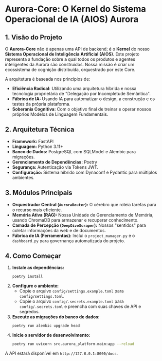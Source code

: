 # Aurora-Core: O Kernel do Sistema Operacional de IA (AIOS) Aurora

## 1. Visão do Projeto

O **Aurora-Core** não é apenas uma API de backend; é o **Kernel** do nosso **Sistema Operacional de Inteligência Artificial (AIOS)**. Este projeto representa a fundação sobre a qual todos os produtos e agentes inteligentes da Aurora são construídos. Nossa missão é criar um ecossistema de cognição distribuída, orquestrado por este Core.

A arquitetura é baseada nos princípios de:
- **Eficiência Radical:** Utilizando uma arquitetura híbrida e nossa tecnologia proprietária de "Delegação por Incompletude Semântica".
- **Fábrica de IA:** Usando IA para automatizar o design, a construção e os testes da própria plataforma.
- **Soberania Cognitiva:** Com o objetivo final de treinar e operar nossos próprios Modelos de Linguagem Fundamentais.

## 2. Arquitetura Técnica

- **Framework:** FastAPI
- **Linguagem:** Python 3.11+
- **Banco de Dados:** PostgreSQL com SQLModel e Alembic para migrações.
- **Gerenciamento de Dependências:** Poetry
- **Segurança:** Autenticação via Tokens JWT.
- **Configuração:** Sistema híbrido com Dynaconf e Pydantic para múltiplos ambientes.

## 3. Módulos Principais

- **Orquestrador Central (`AuroraRouter`):** O cérebro que roteia tarefas para o recurso mais eficiente.
- **Memória Ativa (RAG):** Nossa Unidade de Gerenciamento de Memória, usando ChromaDB para armazenar e recuperar conhecimento.
- **Camada de Percepção (`DeepDiveScraper`):** Nossos "sentidos" para coletar informações da web e de documentos.
- **Fábrica de IA (Ferramentas):** Inclui o `project_manager.py` e o `dashboard.py` para governança automatizada do projeto.

## 4. Como Começar

1.  **Instale as dependências:**
    ```bash
    poetry install
    ```
2.  **Configure o ambiente:**
    - Copie o arquivo `config/settings.example.toml` para `config/settings.toml`.
    - Copie o arquivo `config/.secrets.example.toml` para `config/.secrets.toml` e preencha com suas chaves de API e segredos.
3.  **Execute as migrações do banco de dados:**
    ```bash
    poetry run alembic upgrade head
    ```
4.  **Inicie o servidor de desenvolvimento:**
    ```bash
    poetry run uvicorn src.aurora_platform.main:app --reload
    ```
A API estará disponível em `http://127.0.0.1:8000/docs`.